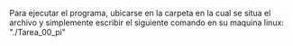 Para ejecutar el programa, ubicarse en la carpeta en la cual se situa el archivo y simplemente escribir el siguiente comando en su maquina linux:
"./Tarea_00_pi"